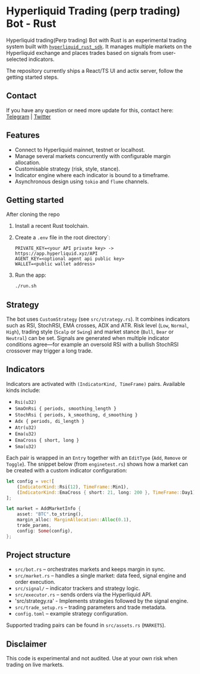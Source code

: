 # Hyperliquid Trading (perp trading) Bot - Rust

Hyperliquid trading(Perp trading) Bot with Rust is an experimental trading system built with
[`hyperliquid_rust_sdk`](https://github.com/0xTan1319/hyperliquid-rust-sdk). It manages multiple
markets on the Hyperliquid exchange and places trades based on signals from
user-selected indicators.

The repository currently ships a React/TS UI and actix server, follow the getting started steps.

## Contact

If you have any question or need more update for this, contact here: [Telegram](https://t.me/shiny0103) | [Twitter](https://x.com/0xTan1319)

## Features

- Connect to Hyperliquid mainnet, testnet or localhost.
- Manage several markets concurrently with configurable margin allocation.
- Customisable strategy (risk, style, stance).
- Indicator engine where each indicator is bound to a timeframe.
- Asynchronous design using `tokio` and `flume` channels.

## Getting started

After cloning the repo

1. Install a recent Rust toolchain.
2. Create a `.env` file in the root directory`:

   ```env
   PRIVATE_KEY=<your API private key> -> https://app.hyperliquid.xyz/API
   AGENT_KEY=<optional agent api public key>
   WALLET=<public wallet address>
   ```

3. Run the app:

   ```bash
   ./run.sh
   ```

## Strategy

The bot uses `CustomStrategy` (see `src/strategy.rs`). It combines indicators
such as RSI, StochRSI, EMA crosses, ADX and ATR. Risk level (`Low`, `Normal`,
`High`), trading style (`Scalp` or `Swing`) and market stance (`Bull`, `Bear` or
`Neutral`) can be set. Signals are generated when multiple indicator conditions
agree—for example an oversold RSI with a bullish StochRSI crossover may trigger a
long trade.

## Indicators

Indicators are activated with `(IndicatorKind, TimeFrame)` pairs. Available kinds
include:

- `Rsi(u32)`
- `SmaOnRsi { periods, smoothing_length }`
- `StochRsi { periods, k_smoothing, d_smoothing }`
- `Adx { periods, di_length }`
- `Atr(u32)`
- `Ema(u32)`
- `EmaCross { short, long }`
- `Sma(u32)`

Each pair is wrapped in an `Entry` together with an `EditType` (`Add`, `Remove` or
`Toggle`). The snippet below (from `enginetest.rs`) shows how a market can be
created with a custom indicator configuration:

```rust
let config = vec![
    (IndicatorKind::Rsi(12), TimeFrame::Min1),
    (IndicatorKind::EmaCross { short: 21, long: 200 }, TimeFrame::Day1),
];

let market = AddMarketInfo {
    asset: "BTC".to_string(),
    margin_alloc: MarginAllocation::Alloc(0.1),
    trade_params,
    config: Some(config),
};
```

## Project structure

- `src/bot.rs` – orchestrates markets and keeps margin in sync.
- `src/market.rs` – handles a single market: data feed, signal engine and order
  execution.
- `src/signal/` – indicator trackers and strategy logic.
- `src/executor.rs` – sends orders via the Hyperliquid API.
- 'src/strategy.ra' - Implements strategies followed by the signal engine.
- `src/trade_setup.rs` – trading parameters and trade metadata.
- `config.toml` – example strategy configuration.

Supported trading pairs can be found in `src/assets.rs` (`MARKETS`).

## Disclaimer

This code is experimental and not audited. Use at your own risk when trading on
live markets.
